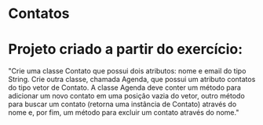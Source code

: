# Contatos

# Projeto criado a partir do exercício:
  "Crie uma classe Contato que possui dois atributos: nome e email do tipo String.
Crie outra classe, chamada Agenda, que possui um atributo contatos do tipo
vetor de Contato. A classe Agenda deve conter um método para adicionar um
novo contato em uma posição vazia do vetor, outro método para buscar um
contato (retorna uma instância de Contato) através do nome e, por fim, um
método para excluir um contato através do nome."
